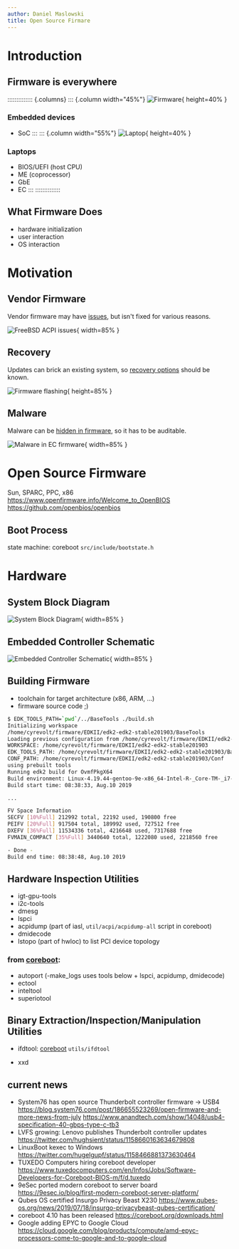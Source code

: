```yaml
---
author: Daniel Maslowski
title: Open Source Firmare
---
```


# Introduction

## Firmware is everywhere

:::::::::::::: {.columns}
::: {.column width="45%"}
![Firmware](img/firmware.jpg){ height=40% }

### Embedded devices

- SoC
:::
::: {.column width="55%"}
![Laptop](img/original-fw-c404.png){ height=40% }

### Laptops

- BIOS/UEFI (host CPU)
- ME (coprocessor)
- GbE
- EC
:::
::::::::::::::

## What Firmware Does

- hardware initialization
- user interaction
- OS interaction

# Motivation

## Vendor Firmware

Vendor firmware may have [issues](https://lists.freebsd.org/pipermail/freebsd-acpi/2006-February/002571.html), but isn't fixed for various reasons.

![FreeBSD ACPI issues](img/freebsd-acpi-issues.png){ width=85% }

## Recovery

Updates can brick an existing system, so [recovery options](http://hipstermag.blogspot.com/2015/11/how-i-fixed-my-dead-motherboard-bios.html) should be known.

![Firmware flashing](img/firmware-flashing.png){ height=85% }

## Malware

Malware can be [hidden in firmware](https://firmwaresecurity.com/2019/05/08/breaking-through-another-side-bypassing-firmware-security-boundaries-from-embedded-controller/), so it has to be auditable.

![Malware in EC firmware](img/ec-firmware-malware.png){ width=85% }

# Open Source Firmware

Sun, SPARC, PPC, x86
https://www.openfirmware.info/Welcome_to_OpenBIOS
https://github.com/openbios/openbios

## Boot Process

state machine: coreboot `src/include/bootstate.h`

# Hardware

## System Block Diagram

![System Block Diagram](img/system-block-diagram.png){ width=85% }


## Embedded Controller Schematic

![Embedded Controller Schematic](img/embedded-controller-schematic.png){ width=85% }

## Building Firmware

- toolchain for target architecture (x86, ARM, ...)
- firmware source code ;)

```sh
$ EDK_TOOLS_PATH=`pwd`/../BaseTools ./build.sh
Initializing workspace
/home/cyrevolt/firmware/EDKII/edk2-edk2-stable201903/BaseTools
Loading previous configuration from /home/cyrevolt/firmware/EDKII/edk2-edk2-stable201903/Conf/BuildEnv.sh
WORKSPACE: /home/cyrevolt/firmware/EDKII/edk2-edk2-stable201903
EDK_TOOLS_PATH: /home/cyrevolt/firmware/EDKII/edk2-edk2-stable201903/BaseTools
CONF_PATH: /home/cyrevolt/firmware/EDKII/edk2-edk2-stable201903/Conf
using prebuilt tools
Running edk2 build for OvmfPkgX64
Build environment: Linux-4.19.44-gentoo-9e-x86_64-Intel-R-_Core-TM-_i7-7500U_CPU_@_2.70GHz-with-gentoo-2.6
Build start time: 08:38:33, Aug.10 2019

...

FV Space Information
SECFV [10%Full] 212992 total, 22192 used, 190800 free
PEIFV [20%Full] 917504 total, 189992 used, 727512 free
DXEFV [36%Full] 11534336 total, 4216648 used, 7317688 free
FVMAIN_COMPACT [35%Full] 3440640 total, 1222080 used, 2218560 free

- Done -
Build end time: 08:38:48, Aug.10 2019
```

## Hardware Inspection Utilities

- igt-gpu-tools
- i2c-tools
- dmesg
- lspci
- acpidump (part of iasl, `util/acpi/acpidump-all` script in coreboot)
- dmidecode
- lstopo (part of hwloc) to list PCI device topology

### from [coreboot](https://coreboot.org/downloads):
- autoport (-make_logs uses tools below + lspci, acpidump, dmidecode)
- ectool
- inteltool
- superiotool

## Binary Extraction/Inspection/Manipulation Utilities

- ifdtool: [coreboot](https://coreboot.org/downloads) `utils/ifdtool`

- xxd


## current news
- System76 has open source Thunderbolt controller firmware -> USB4
  https://blog.system76.com/post/186655523269/open-firmware-and-more-news-from-july
  https://www.anandtech.com/show/14048/usb4-specification-40-gbps-type-c-tb3
- LVFS growing: Lenovo publishes Thunderbolt controller updates
  https://twitter.com/hughsient/status/1158660163634679808
- LinuxBoot kexec to Windows
  https://twitter.com/hugelgupf/status/1158466881373630464
- TUXEDO Computers hiring coreboot developer
  https://www.tuxedocomputers.com/en/Infos/Jobs/Software-Developers-for-Coreboot-BIOS-m/f/d.tuxedo
- 9eSec ported modern coreboot to server board
  https://9esec.io/blog/first-modern-coreboot-server-platform/
- Qubes OS certified Insurgo Privacy Beast X230
  https://www.qubes-os.org/news/2019/07/18/insurgo-privacybeast-qubes-certification/
- coreboot 4.10 has been released
  https://coreboot.org/downloads.html
- Google adding EPYC to Google Cloud
  https://cloud.google.com/blog/products/compute/amd-epyc-processors-come-to-google-and-to-google-cloud

